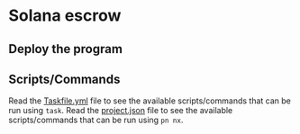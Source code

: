# Solana escrow

## Deploy the program

<!-- NOTE: The following task are configured to run using `osascript` to open a terminal window (`iTerm2`). If you are not using MacOS, you can run the commands manually. Also, be sure you set up your Solana CLI, basically the URL and the keypair.

- Open a terminal front the root folder of the repository. Run `task programs_hello_world:start-validator` to start the Solana cluster.
- Before deploying the program, you need build it. Run `task programs_hello_world:build` to build the program. Likewise, you can run `pn nx run program-hello-world:build` to build the program.
- When the cluster is ready, run `task programs_hello_world:deploy` to deploy the program. No need to open a new terminal window. -->

## Scripts/Commands

Read the [Taskfile.yml](./Taskfile.yaml) file to see the available scripts/commands that can be run using `task`. Read the [project.json](project.json) file to see the available scripts/commands that can be run using `pn nx`.
